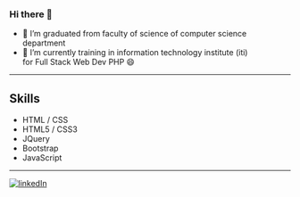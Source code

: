 ### Hi there 👋
- 🔭 I’m graduated from faculty of science of computer science department
- 🔭 I’m currently training in information technology institute (iti) <br>
      for Full Stack Web Dev PHP 😄
<hr>

## Skills
   * HTML / CSS
   * HTML5 / CSS3
   * JQuery
   * Bootstrap
   * JavaScript
   
<hr>

<a href="https://github.com/OmniaAhmed208"><img src="https://icons8.com/icon/13930/linkedin" alt="linkedIn"></a>

<!--
**OmniaAhmed208/OmniaAhmed208** is a ✨ _special_ ✨ repository because its `README.md` (this file) appears on your GitHub profile.

Here are some ideas to get you started:

- 🔭 I’m currently working on ...
- 🌱 I’m currently learning ...
- 👯 I’m looking to collaborate on ...
- 🤔 I’m looking for help with ...
- 💬 Ask me about ...
- 📫 How to reach me: ...
- 😄 Pronouns: ...
- ⚡ Fun fact: ...
-->
